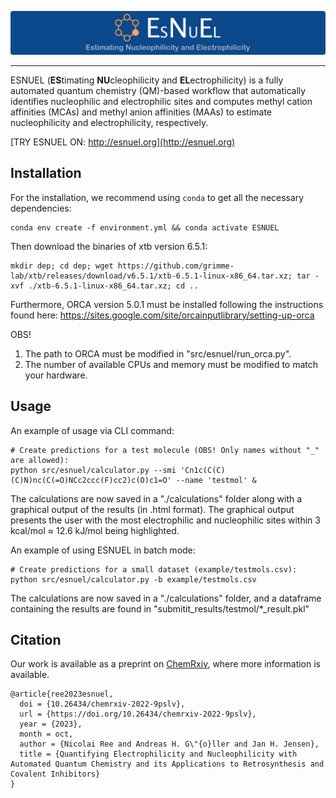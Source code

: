 <p align="center">
  <img src="image/logo.png"/>
</p>

---

ESNUEL (**ES**timating **NU**cleophilicity and **EL**ectrophilicity) is a fully automated quantum chemistry (QM)-based workflow that automatically identifies nucleophilic and electrophilic sites and computes methyl cation affinities (MCAs) and methyl anion affinities (MAAs) to estimate nucleophilicity and electrophilicity, respectively.

[TRY ESNUEL ON: http://esnuel.org](http://esnuel.org)

## Installation

For the installation, we recommend using `conda` to get all the necessary dependencies:

    conda env create -f environment.yml && conda activate ESNUEL


Then download the binaries of xtb version 6.5.1:

    mkdir dep; cd dep; wget https://github.com/grimme-lab/xtb/releases/download/v6.5.1/xtb-6.5.1-linux-x86_64.tar.xz; tar -xvf ./xtb-6.5.1-linux-x86_64.tar.xz; cd ..


Furthermore, ORCA version 5.0.1 must be installed following the instructions found here: https://sites.google.com/site/orcainputlibrary/setting-up-orca

OBS! 
  1) The path to ORCA must be modified in "src/esnuel/run_orca.py".
  2) The number of available CPUs and memory must be modified to match your hardware.


## Usage

An example of usage via CLI command:

    # Create predictions for a test molecule (OBS! Only names without "_" are allowed):
    python src/esnuel/calculator.py --smi 'Cn1c(C(C)(C)N)nc(C(=O)NCc2ccc(F)cc2)c(O)c1=O' --name 'testmol' &
    

The calculations are now saved in a "./calculations" folder along with a graphical output of the results (in .html format).
The graphical output presents the user with the most electrophilic and nucleophilic sites within 3 kcal/mol ≈ 12.6 kJ/mol being highlighted.

An example of using ESNUEL in batch mode:

    # Create predictions for a small dataset (example/testmols.csv):
    python src/esnuel/calculator.py -b example/testmols.csv

The calculations are now saved in a "./calculations" folder, and a dataframe containing the results are found in "submitit_results/testmol/*_result.pkl"


## Citation 

Our work is available as a preprint on [ChemRxiv](http://doi.org/10.26434/chemrxiv-2022-9pslv), where more information is available. 
```
@article{ree2023esnuel,
  doi = {10.26434/chemrxiv-2022-9pslv},
  url = {https://doi.org/10.26434/chemrxiv-2022-9pslv},
  year = {2023},
  month = oct,
  author = {Nicolai Ree and Andreas H. G\"{o}ller and Jan H. Jensen},
  title = {Quantifying Electrophilicity and Nucleophilicity with Automated Quantum Chemistry and its Applications to Retrosynthesis and Covalent Inhibitors}
}
```
